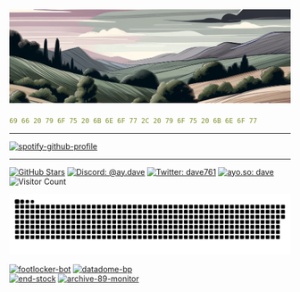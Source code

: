 ![David's Banner](/img/banner1.png)
--- 
```yaml
69 66 20 79 6F 75 20 6B 6E 6F 77 2C 20 79 6F 75 20 6B 6E 6F 77
```
---
<!--- [![spotify-github-profile](https://spotify-github-profile.vercel.app/api/view?uid=david.raul.suter&cover_image=true&theme=natemoo-re&show_offline=true&background_color=868679&interchange=true&bar_color=868679&bar_color_cover=false)](https://spotify-github-profile.vercel.app/api/view?uid=david.raul.suter&redirect=true)
--->
<a href="https://spotify-github-profile.vercel.app/api/view?uid=david.raul.suter&redirect=true">
  <img src="https://spotify-github-profile.vercel.app/api/view?uid=david.raul.suter&cover_image=true&theme=natemoo-re&show_offline=true&background_color=868679&interchange=true&bar_color=868679&bar_color_cover=false" alt="spotify-github-profile" onerror="this.style.display='none'">
</a>

---
[![GitHub Stars](https://img.shields.io/github/stars/d-suter?color=868679)](https://github.com/d-suter)
[![Discord: @ay.dave](https://img.shields.io/badge/discord-%40ay.dave-868679)](https://discord.com/users/828936480952942593)
[![Twitter: dave761](https://img.shields.io/badge/twitter-%40dave761-868679)](https://twitter.com/dave761)
[![ayo.so: dave](https://img.shields.io/badge/ayo.so-%40dave-868679)](https://ayo.so/dave)
![Visitor Count](https://visitor-badge.laobi.icu/badge?page_id=d-suter.d-suter&left_color=%23444444&right_color=%23868679)

<picture>
  <source media="(prefers-color-scheme: dark)" srcset="dist/snake-dark.svg" />
  <source media="(prefers-color-scheme: light)" srcset="dist/snake-light.svg" />
  <img alt="github-snake" src="dist/snake-light.svg" />
</picture>

[![footlocker-bot](https://github-readme-stats.vercel.app/api/pin/?username=d-suter&repo=footlocker-bot&theme=dark)](https://github.com/d-suter/footlocker-bot)
[![datadome-bp](https://github-readme-stats.vercel.app/api/pin/?username=d-suter&repo=datadome-bp&theme=dark)](https://github.com/d-suter/datadome-bp)<br/>
[![end-stock](https://github-readme-stats.vercel.app/api/pin/?username=d-suter&repo=end-stock&theme=dark)](https://github.com/d-suter/end-stock)
[![archive-89-monitor](https://github-readme-stats.vercel.app/api/pin/?username=d-suter&repo=archive-89-monitor&theme=dark)](https://github.com/d-suter/archive-89-monitor)
